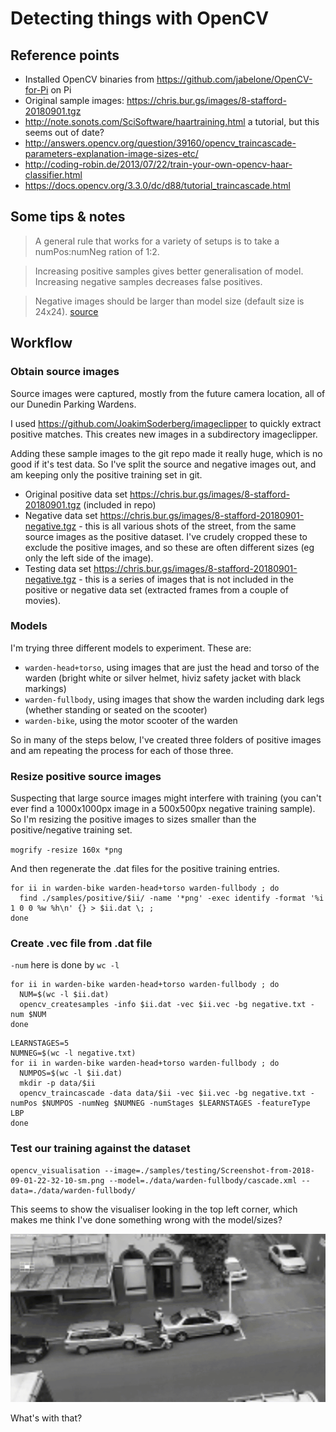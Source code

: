 # Detecting things with OpenCV

## Reference points

- Installed OpenCV binaries from https://github.com/jabelone/OpenCV-for-Pi on Pi
- Original sample images: https://chris.bur.gs/images/8-stafford-20180901.tgz
- http://note.sonots.com/SciSoftware/haartraining.html a tutorial, but this seems out of date?
- http://answers.opencv.org/question/39160/opencv_traincascade-parameters-explanation-image-sizes-etc/
- http://coding-robin.de/2013/07/22/train-your-own-opencv-haar-classifier.html
- https://docs.opencv.org/3.3.0/dc/d88/tutorial_traincascade.html

## Some tips & notes

> A general rule that works for a variety of setups is to take a numPos:numNeg ration of 1:2.

> Increasing positive samples gives better generalisation of model. Increasing negative samples decreases false positives.

> Negative images should be larger than model size (default size is 24x24).
[source](http://answers.opencv.org/question/39160/opencv_traincascade-parameters-explanation-image-sizes-etc/)

## Workflow

### Obtain source images

Source images were captured, mostly from the future camera location, all of our Dunedin Parking Wardens.

I used https://github.com/JoakimSoderberg/imageclipper to quickly extract positive matches. This creates new images in a subdirectory imageclipper.

Adding these sample images to the git repo made it really huge, which is no good if it's test data. So I've split the source and negative images out, and am keeping only the positive training set in git.

- Original positive data set https://chris.bur.gs/images/8-stafford-20180901.tgz (included in repo)
- Negative data set https://chris.bur.gs/images/8-stafford-20180901-negative.tgz - this is all various shots of the street, from the same source images as the positive dataset. I've crudely cropped these to exclude the positive images, and so these are often different sizes (eg only the left side of the image).
- Testing data set https://chris.bur.gs/images/8-stafford-20180901-negative.tgz - this is a series of images that is not included in the positive or negative data set (extracted frames from a couple of movies).

### Models

I'm trying three different models to experiment. These are:

- `warden-head+torso`, using images that are just the head and torso of the warden (bright white or silver helmet, hiviz safety jacket with black markings)
- `warden-fullbody`, using images that show the warden including dark legs (whether standing or seated on the scooter)
- `warden-bike`, using the motor scooter of the warden

So in many of the steps below, I've created three folders of positive images and am repeating the process for each of those three.

### Resize positive source images

Suspecting that large source images might interfere with training (you can't ever find a 1000x1000px image in a 500x500px negative training sample). So I'm resizing the positive images to sizes smaller than the positive/negative training set.

`mogrify -resize 160x *png`

And then regenerate the .dat files for the positive training entries.

```
for ii in warden-bike warden-head+torso warden-fullbody ; do
  find ./samples/positive/$ii/ -name '*png' -exec identify -format '%i 1 0 0 %w %h\n' {} > $ii.dat \; ;
done
```

### Create .vec file from .dat file

`-num` here is done by `wc -l`

```
for ii in warden-bike warden-head+torso warden-fullbody ; do
  NUM=$(wc -l $ii.dat)
  opencv_createsamples -info $ii.dat -vec $ii.vec -bg negative.txt -num $NUM
done
```

```
LEARNSTAGES=5
NUMNEG=$(wc -l negative.txt)
for ii in warden-bike warden-head+torso warden-fullbody ; do
  NUMPOS=$(wc -l $ii.dat)
  mkdir -p data/$ii
  opencv_traincascade -data data/$ii -vec $ii.vec -bg negative.txt -numPos $NUMPOS -numNeg $NUMNEG -numStages $LEARNSTAGES -featureType LBP
done
```

### Test our training against the dataset

```
opencv_visualisation --image=./samples/testing/Screenshot-from-2018-09-01-22-32-10-sm.png --model=./data/warden-fullbody/cascade.xml --data=./data/warden-fullbody/
```

This seems to show the visualiser looking in the top left corner, which makes me think I've done something wrong with the model/sizes?

![visualiser looks like this](misc/model_visualization.gif)

What's with that?
